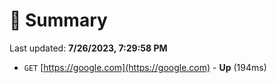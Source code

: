 # 📖 Summary
Last updated: **7/26/2023, 7:29:58 PM**

- `GET` [https://google.com](https://google.com) - **Up** (194ms)
